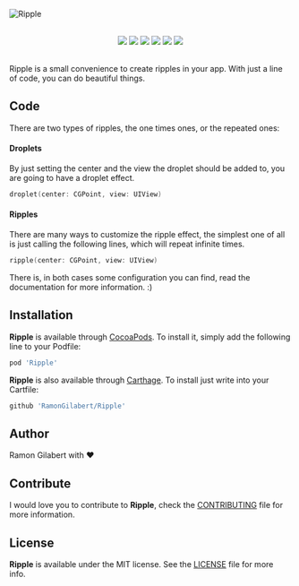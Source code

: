 ![Ripple](https://github.com/RamonGilabert/Ripple/blob/master/Resources/logo.png)

<div align = "center">
<br>
<a href="https://github.com/Carthage/Carthage" target="blank"><img src="https://img.shields.io/badge/Carthage-compatible-4BC51D.svg?style=flat" /></a>
<a href="http://cocoadocs.org/docsets/Ripple" target="blank"><img src="https://img.shields.io/cocoapods/v/Ripple.svg?style=flat" /></a>
<a href="http://cocoadocs.org/docsets/Ripple" target="blank"><img src="https://img.shields.io/cocoapods/l/Ripple.svg?style=flat" /></a>
<a href="http://cocoadocs.org/docsets/Ripple" target="blank"><img src="https://img.shields.io/cocoapods/p/Ripple.svg?style=flat" /></a>
<a href="http://cocoadocs.org/docsets/Ripple" target="blank"><img src="https://img.shields.io/cocoapods/metrics/doc-percent/Ripple.svg?style=flat" /></a>
<img src="https://img.shields.io/badge/%20in-swift%202.2-orange.svg" />
<br><br>
</div>

Ripple is a small convenience to create ripples in your app. With just a line of code, you can do beautiful things.

## Code

There are two types of ripples, the one times ones, or the repeated ones:

#### Droplets

By just setting the center and the view the droplet should be added to, you are going to have a droplet effect.

```swift
droplet(center: CGPoint, view: UIView)
```

#### Ripples

There are many ways to customize the ripple effect, the simplest one of all is just calling the following lines, which will repeat infinite times.

```swift
ripple(center: CGPoint, view: UIView)
```

There is, in both cases some configuration you can find, read the documentation for more information. :)

## Installation

**Ripple** is available through [CocoaPods](http://cocoapods.org). To install
it, simply add the following line to your Podfile:

```ruby
pod 'Ripple'
```

**Ripple** is also available through [Carthage](https://github.com/Carthage/Carthage). To install just write into your Cartfile:

```ruby
github 'RamonGilabert/Ripple'
```

## Author

Ramon Gilabert with ♥️

## Contribute

I would love you to contribute to **Ripple**, check the [CONTRIBUTING](https://github.com/RamonGilabert/Ripple/blob/master/CONTRIBUTING.md) file for more information.

## License

**Ripple** is available under the MIT license. See the [LICENSE](https://github.com/RamonGilabert/Ripple/blob/master/LICENSE.md) file for more info.
